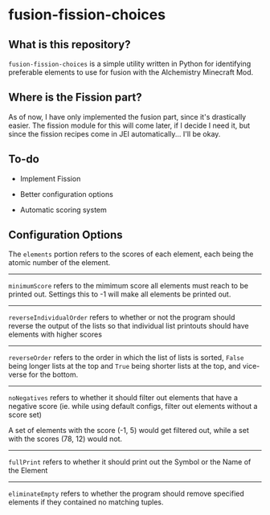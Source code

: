 # fusion-fission-choices

## What is this repository?

`fusion-fission-choices` is a simple utility written in Python for identifying preferable elements to use for fusion with the Alchemistry Minecraft Mod.

## Where is the Fission part?

As of now, I have only implemented the fusion part, since it's drastically easier. The fission module for this will come later, if I decide I need it, but since the fission recipes come in JEI automatically... I'll be okay.

## To-do

* Implement Fission

* Better configuration options

* Automatic scoring system

## Configuration Options

The `elements` portion refers to the scores of each element, each being the atomic number of the element.

---

`minimumScore` refers to the mimimum score all elements must reach to be printed out. Settings this to -1 will make all elements be printed out.

---

`reverseIndividualOrder` refers to whether or not the program should reverse the output of the lists so that individual list printouts should have elements with higher scores 

---

`reverseOrder` refers to the order in which the list of lists is sorted, `False` being longer lists at the top and `True` being shorter lists at the top, and vice-verse for the bottom.

---


`noNegatives` refers to whether it should filter out elements that have a negative score (ie. while using default configs, filter out elements without a score set)

A set of elements with the score (-1, 5) would get filtered out, while a set with the scores (78, 12) would not.

---

`fullPrint` refers to whether it should print out the Symbol or the Name of the Element

---

`eliminateEmpty` refers to whether the program should remove specified elements if they contained no matching tuples.